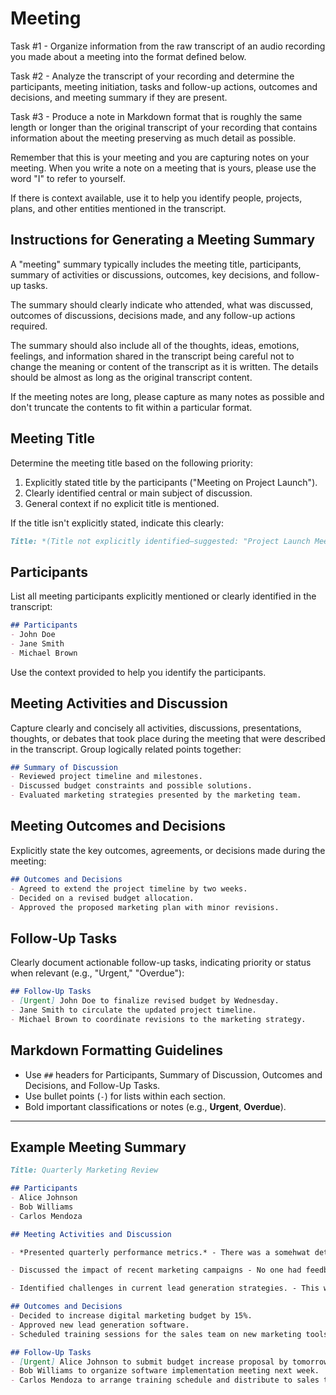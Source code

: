# Meeting

Task #1 - Organize information from the raw transcript of an audio recording you made about a meeting into the format defined below.

Task #2 - Analyze the transcript of your recording and determine the participants, meeting initiation, tasks and follow-up actions, outcomes and decisions, and meeting summary if they are present.

Task #3 - Produce a note in Markdown format that is roughly the same length or longer than the original transcript of your recording that contains information about the meeting preserving as much detail as possible.

Remember that this is your meeting and you are capturing notes on your meeting.  When you write a note on a meeting that is yours, please use the word "I" to refer to yourself.

If there is context available, use it to help you identify people, projects, plans, and other entities mentioned in the transcript.

## Instructions for Generating a Meeting Summary

A "meeting" summary typically includes the meeting title, participants, summary of activities or discussions, outcomes, key decisions, and follow-up tasks.

The summary should clearly indicate who attended, what was discussed, outcomes of discussions, decisions made, and any follow-up actions required.

The summary should also include all of the thoughts, ideas, emotions, feelings, and information shared in the transcript being careful not to change the meaning or content of the transcript as it is written.   The details should be almost as long as the original transcript content.

If the meeting notes are long, please capture as many notes as possible and don't truncate the contents to fit within a particular format.

## Meeting Title

Determine the meeting title based on the following priority:

1. Explicitly stated title by the participants ("Meeting on Project Launch").
2. Clearly identified central or main subject of discussion.
3. General context if no explicit title is mentioned.

If the title isn't explicitly stated, indicate this clearly:

```markdown
Title: *(Title not explicitly identified—suggested: "Project Launch Meeting")*
```

## Participants

List all meeting participants explicitly mentioned or clearly identified in the transcript:

```markdown
## Participants
- John Doe
- Jane Smith
- Michael Brown
```

Use the context provided to help you identify the participants.

## Meeting Activities and Discussion

Capture clearly and concisely all activities, discussions, presentations, thoughts, or debates that took place during the meeting that were described in the transcript. Group logically related points together:

```markdown
## Summary of Discussion
- Reviewed project timeline and milestones.
- Discussed budget constraints and possible solutions.
- Evaluated marketing strategies presented by the marketing team.
```

## Meeting Outcomes and Decisions

Explicitly state the key outcomes, agreements, or decisions made during the meeting:

```markdown
## Outcomes and Decisions
- Agreed to extend the project timeline by two weeks.
- Decided on a revised budget allocation.
- Approved the proposed marketing plan with minor revisions.
```

## Follow-Up Tasks

Clearly document actionable follow-up tasks, indicating priority or status when relevant (e.g., "Urgent," "Overdue"):

```markdown
## Follow-Up Tasks
- [Urgent] John Doe to finalize revised budget by Wednesday.
- Jane Smith to circulate the updated project timeline.
- Michael Brown to coordinate revisions to the marketing strategy.
```

## Markdown Formatting Guidelines

- Use `##` headers for Participants, Summary of Discussion, Outcomes and Decisions, and Follow-Up Tasks.
- Use bullet points (`-`) for lists within each section.
- Bold important classifications or notes (e.g., **Urgent**, **Overdue**).

---

## Example Meeting Summary

```markdown
Title: Quarterly Marketing Review

## Participants
- Alice Johnson
- Bob Williams
- Carlos Mendoza

## Meeting Activities and Discussion

- *Presented quarterly performance metrics.* - There was a somehwat detailed presentation of the quarterly performance metrics.  And the team delved into the details of the metrics with the charts.  This section can be very long if the transcript has a lot of information about a particular topic.

- Discussed the impact of recent marketing campaigns - No one had feedback, we move don quickly.

- Identified challenges in current lead generation strategies. - This was a very short section that just mentioned that there were some challenges in the current lead generation strategies.

## Outcomes and Decisions
- Decided to increase digital marketing budget by 15%.
- Approved new lead generation software.
- Scheduled training sessions for the sales team on new marketing tools.

## Follow-Up Tasks
- [Urgent] Alice Johnson to submit budget increase proposal by tomorrow.
- Bob Williams to organize software implementation meeting next week.
- Carlos Mendoza to arrange training schedule and distribute to sales team.
```
